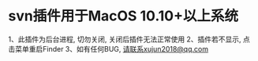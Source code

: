 # svn插件用于MacOS 10.10+以上系统

1、此插件为后台进程, 切勿关闭, 关闭后插件无法正常使用
2、插件若不显示, 点击菜单重启Finder
3、如有任何BUG, 请联系xujun2018@qq.com
